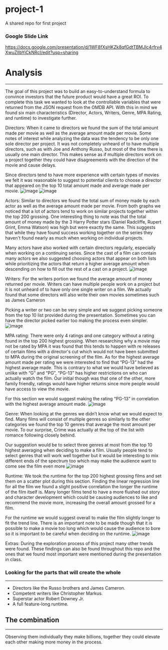 # project-1
A shared repo for first project

### Google Slide Link
https://docs.google.com/presentation/d/1WF8fXsHKZk8qfGdtTBMJlc4rfrv4XwuZlIbYiCkNRcI/edit?usp=sharing

# Analysis
----
The goal of this project was to build an easy-to-understand formula to convince investors that the future product would have a great ROI.
To complete this task we wanted to look at the controllable variables that were returned from the JSON request from the OMDB API. With this in mind we found six main characteristics (Director, Actors, Writers, Genre, MPA Rating, and runtime) to investigate further. 

Directors:
When it came to directors we found the sum of the total amount made per movie as well as the average amount made per movie. Some notes of interest while analyzing the data was the tendency to be only one sole director per project. It was not completely unheard of to have multiple directors, such as with Joe and Anthony Russo, but most of the time there is usually one main director. This makes sense as if multiple directors work on a project together they could have disagreements with the direction of the movie and cause delays. 

Since directors tend to have more experience with certain types of movies we felt it was reasonable to suggest to potential clients to choose a director that appeared on the top 10 total amount made and average made per movie. 
![image](https://github.com/arivera1499/project-1/assets/162939899/bdf4b3db-6db5-449d-8d03-f6fbddc400ab)
![image](https://github.com/arivera1499/project-1/assets/162939899/aef0b6e2-2efd-4200-9598-8bd494ee7bf0)


Actors:
Similar to directors we found the total sum of money made by each actor as well as the average amount made per movie. From both graphs we noticed that a lot of actors tend to work on similar projects together within the top 200 grossing. One interesting thing to note was that the total amount of money made by the 3 Harry Potter stars (Daniel Radcliffe, Rupert Grint, Emma Watson) was high but were exactly the same. This suggests that while they have found success working together on the series they haven't found nearly as much when working on individual projects.

Many actors have also worked with certain directors regularly, especially when working on a continuing series. Since the cast of a film can contain many actors we also suggested choosing actors that appear on both lists while prioritizing the actors that return a higher average amount when descending on how to fill out the rest of a cast on a project. 
![image](https://github.com/arivera1499/project-1/assets/162939899/9383dad8-1119-45c4-80cd-5c9aede1da7c)


Writers:
For the writers portion we found the average amount of money returned per movie. Writers can have multiple people work on a project but it is not unheard of to have only one single writer on a film. We actually found that some directors will also write their own movies sometimes such as James Cameron

Picking a writer or two can be very simple and we suggest picking someone from the top 10 list provided during the presentation. Sometimes you can have the director picked earlier too making the process even simpler.
![image](https://github.com/arivera1499/project-1/assets/162939899/fe2f52cc-9efc-4c1a-8490-a643dd4885e3)


MPA rating:
There were only 4 ratings and one category without a rating found in the top 200 highest grossing. When researching why a movie may not be rated by MPA it was found that this tends to happen with re releases of certain films with a director's cut which would not have been submitted to MPA during the original screening of the film. As for the highest average amount made per rating we were interested to find that “PG-13” had the highest average made. This is contrary to what we would have believed as unlike with “G” and “PG”, “PG-13” has higher restrictions on who can actually watch the film. Our initial though was that one of the other, more family friendly, ratings would have higher returns since more people would have access to view the movie. 

For this section we would suggest making the rating “PG-13” in correlation with the highest average amount made.
![image](https://github.com/arivera1499/project-1/assets/162939899/113bd77d-0895-48a5-b5a9-53343d3691a9)

Genre:
When looking at the genres we didn’t know what we would expect to find. Many films will consist of multiple genres so similarly to the other categories we found the top 10 genres that average the most amount per movie. To our surprise, Crime was actually at the top of the list with romance following closely behind.

Our suggestion would be to select three genres at most from the top 10 highest averaging when deciding to make a film. Usually people tend to select genres that will work well together but it would be interesting to mix different ends of the spectrum too which may make the audience want to come see the film even more
![image](https://github.com/arivera1499/project-1/assets/162939899/1916732a-8233-4e28-b638-ea439c3845d4)


Runtime:
We took the runtime for the top 200 highest grossing films and set them on a scatter plot during this section. Finding the linear regression line for all the film we found a slight positive correlation the longer the runtime of the film itself is. Many longer films tend to have a more flushed out story and character development which could be causing audiences to like and recommend the movie more, increasing the overall amount grossed for a film.

For the runtime we would suggest overall to make the film slightly longer to fit the trend line. There is an important note to be made though that it is possible to make a movie too long which would cause the audience to bore so it is important to be careful when deciding on the runtime. 
![image](https://github.com/arivera1499/project-1/assets/162939899/e3aac3a0-5c8e-4eb9-8554-3c07d258626a)

Extras:
During the exploration process of this project many other trends were found. These findings can also be found throughout this repo and the ones that we found most important were mentioned during the presentation in class. 


### Looking for the parts that will create the whole
----
- Directors like the Russo brothers and James Cameron. 
- Competent writers like Christopher Markus.
- Superstar actor Robert Downey Jr.
- A full feature-long runtime.

## The combination 
----
Observing them individually they make billions, together they could elevate each other making more money in the process. 
